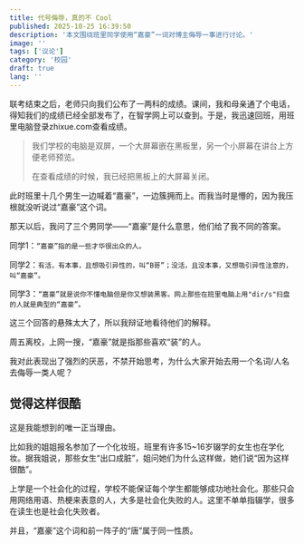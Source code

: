 ```yaml
---
title: 代号侮辱，真的不 Cool
published: 2025-10-25 16:39:50
description: '本文围绕班里同学使用“嘉豪”一词对博主侮辱一事进行讨论。'
image: ''
tags: ['议论']
category: '校园'
draft: true
lang: ''
---
```


联考结束之后，老师只向我们公布了一两科的成绩。课间，我和母亲通了个电话，得知我们的成绩已经全部发布了，在智学网上可以查到。于是，我迅速回班，用班里电脑登录zhixue.com查看成绩。

> 我们学校的电脑是双屏，一个大屏幕嵌在黑板里，另一个小屏幕在讲台上方便老师预览。
>
> 在查看成绩的时候，我已经把黑板上的大屏幕关闭。

此时班里十几个男生一边喊着“嘉豪”，一边簇拥而上。而我当时是懵的，因为我压根就没听说过“嘉豪”这个词。

那天以后，我问了三个男同学——“嘉豪”是什么意思，他们给了我不同的答案。

同学1：`“嘉豪”指的是一些才华很出众的人。`

同学2：`有活，有本事，且想吸引异性的，叫“B哥”；没活，且没本事，又想吸引异性注意的，叫“嘉豪”。`

同学3：`“嘉豪”就是说你不懂电脑但是你又想装黑客。网上那些在班里电脑上用"dir/s"扫盘的人就是典型的“嘉豪”。`

这三个回答的悬殊太大了，所以我辩证地看待他们的解释。

周五离校，上网一搜，“嘉豪”就是指那些喜欢“装”的人。

我对此表现出了强烈的厌恶，不禁开始思考，为什么大家开始去用一个名词/人名去侮辱一类人呢？

## 觉得这样很酷

这是我能想到的唯一正当理由。

比如我的姐姐报名参加了一个化妆班，班里有许多15~16岁辍学的女生也在学化妆。据我姐说，那些女生“出口成脏”，姐问她们为什么这样做，她们说“因为这样很酷”。

上学是一个社会化的过程，学校不能保证每个学生都能够成功地社会化。那些只会用网络用语、热梗来表意的人，大多是社会化失败的人。这里不单单指辍学，很多在读生也是社会化失败者。

并且，“嘉豪”这个词和前一阵子的“唐”属于同一性质。
